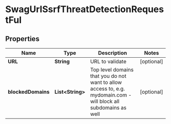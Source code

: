 
# SwagUrlSsrfThreatDetectionRequestFul

## Properties
Name | Type | Description | Notes
------------ | ------------- | ------------- | -------------
**URL** | **String** | URL to validate |  [optional]
**blockedDomains** | **List&lt;String&gt;** | Top level domains that you do not want to allow access to, e.g. mydomain.com - will block all subdomains as well |  [optional]



